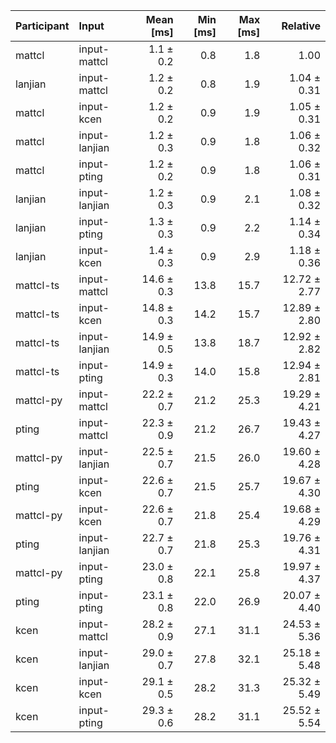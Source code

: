 | Participant | Input | Mean [ms] | Min [ms] | Max [ms] | Relative |
|:---|:---|---:|---:|---:|---:|
| mattcl | input-mattcl | 1.1 ± 0.2 | 0.8 | 1.8 | 1.00 |
| lanjian | input-mattcl | 1.2 ± 0.2 | 0.8 | 1.9 | 1.04 ± 0.31 |
| mattcl | input-kcen | 1.2 ± 0.2 | 0.9 | 1.9 | 1.05 ± 0.31 |
| mattcl | input-lanjian | 1.2 ± 0.3 | 0.9 | 1.8 | 1.06 ± 0.32 |
| mattcl | input-pting | 1.2 ± 0.2 | 0.9 | 1.8 | 1.06 ± 0.31 |
| lanjian | input-lanjian | 1.2 ± 0.3 | 0.9 | 2.1 | 1.08 ± 0.32 |
| lanjian | input-pting | 1.3 ± 0.3 | 0.9 | 2.2 | 1.14 ± 0.34 |
| lanjian | input-kcen | 1.4 ± 0.3 | 0.9 | 2.9 | 1.18 ± 0.36 |
| mattcl-ts | input-mattcl | 14.6 ± 0.3 | 13.8 | 15.7 | 12.72 ± 2.77 |
| mattcl-ts | input-kcen | 14.8 ± 0.3 | 14.2 | 15.7 | 12.89 ± 2.80 |
| mattcl-ts | input-lanjian | 14.9 ± 0.5 | 13.8 | 18.7 | 12.92 ± 2.82 |
| mattcl-ts | input-pting | 14.9 ± 0.3 | 14.0 | 15.8 | 12.94 ± 2.81 |
| mattcl-py | input-mattcl | 22.2 ± 0.7 | 21.2 | 25.3 | 19.29 ± 4.21 |
| pting | input-mattcl | 22.3 ± 0.9 | 21.2 | 26.7 | 19.43 ± 4.27 |
| mattcl-py | input-lanjian | 22.5 ± 0.7 | 21.5 | 26.0 | 19.60 ± 4.28 |
| pting | input-kcen | 22.6 ± 0.7 | 21.5 | 25.7 | 19.67 ± 4.30 |
| mattcl-py | input-kcen | 22.6 ± 0.7 | 21.8 | 25.4 | 19.68 ± 4.29 |
| pting | input-lanjian | 22.7 ± 0.7 | 21.8 | 25.3 | 19.76 ± 4.31 |
| mattcl-py | input-pting | 23.0 ± 0.8 | 22.1 | 25.8 | 19.97 ± 4.37 |
| pting | input-pting | 23.1 ± 0.8 | 22.0 | 26.9 | 20.07 ± 4.40 |
| kcen | input-mattcl | 28.2 ± 0.9 | 27.1 | 31.1 | 24.53 ± 5.36 |
| kcen | input-lanjian | 29.0 ± 0.7 | 27.8 | 32.1 | 25.18 ± 5.48 |
| kcen | input-kcen | 29.1 ± 0.5 | 28.2 | 31.3 | 25.32 ± 5.49 |
| kcen | input-pting | 29.3 ± 0.6 | 28.2 | 31.1 | 25.52 ± 5.54 |
